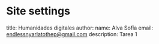 # Site settings

title: Humanidades digitales
author:
  name: Alva Sofía
  email: endlessnyarlatothep@gmail.com
description: Tarea 1
